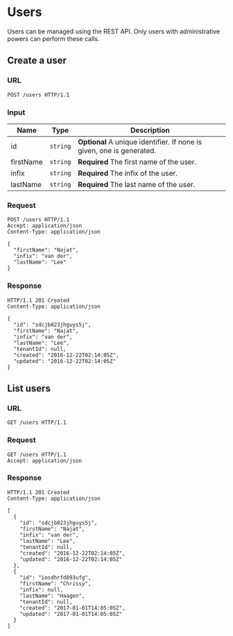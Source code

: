 # Users

Users can be managed using the REST API. Only users with administrative
powers can perform these calls.


## Create a user

### URL

```http
POST /users HTTP/1.1
```

### Input

Name         | Type     | Description
-------------|----------|------------
id           | `string` | **Optional** A unique identifier. If none is given, one is generated.
firstName    | `string` | **Required** The first name of the user.
infix        | `string` | **Required** The infix of the user.
lastName     | `string` | **Required** The last name of the user.

### Request

```http
POST /users HTTP/1.1
Accept: application/json
Content-Type: application/json

{
  "firstName": "Najat",
  "infix": "van der",
  "lastName": "Lee"
}
```

### Response

```http
HTTP/1.1 201 Created
Content-Type: application/json

{
  "id": "sdcjb823jhguys5j",
  "firstName": "Najat",
  "infix": "van der",
  "lastName": "Lee",
  "tenantId": null,
  "created": "2016-12-22T02:14:05Z",
  "updated": "2016-12-22T02:14:05Z"
}
```


## List users

### URL

```http
GET /users HTTP/1.1
```

### Request

```http
GET /users HTTP/1.1
Accept: application/json
```

### Response

```http
HTTP/1.1 201 Created
Content-Type: application/json

[
  {
    "id": "sdcjb823jhguys5j",
    "firstName": "Najat",
    "infix": "van der",
    "lastName": "Lee",
    "tenantId": null,
    "created": "2016-12-22T02:14:05Z",
    "updated": "2016-12-22T02:14:05Z"
  },
  {
    "id": "iosdhrfd893ufg",
    "firstName": "Chrissy",
    "infix": null,
    "lastName": "Haagen",
    "tenantId": null,
    "created": "2017-01-01T14:05:05Z",
    "updated": "2017-01-01T14:05:05Z"
  }
]
```
